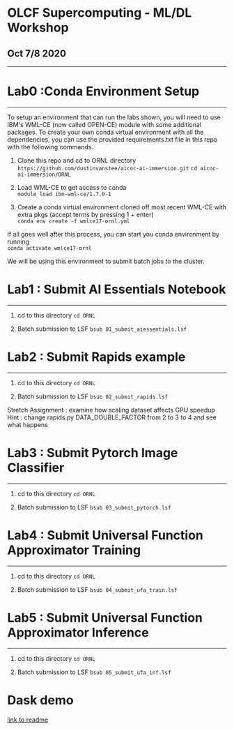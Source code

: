 
# OLCF Supercomputing - ML/DL Workshop
## Oct 7/8 2020
___

# Lab0 :Conda Environment Setup
___
To setup an environment that can run the labs shown, you will need to use IBM's WML-CE (now called OPEN-CE) module with some additional packages.  To create your own conda virtual environment with all the dependencies, you can use the provided requirements.txt file in this repo with the following commands.

1.  Clone this repo and cd to ORNL directory
`https://github.com/dustinvanstee/aicoc-ai-immersion.git`
`cd aicoc-ai-immersion/ORNL`

2.  Load WML-CE to get access to conda<br>
`module load ibm-wml-ce/1.7.0-1`

3. Create a conda virtual environment cloned off most recent WML-CE with extra pkgs (accept terms by pressing 1 + enter) <br>
`conda env create -f wmlce17-ornl.yml`

If all goes well after this process, you can start you conda environment by running<br> `conda activate wmlce17-ornl`

We will be using this environment to submit batch jobs to the cluster.

# Lab1 : Submit AI Essentials Notebook
___
1. cd to this directory 
`cd ORNL`

2. Batch submission to LSF
`bsub 01_submit_aiessentials.lsf`

# Lab2 : Submit Rapids example
___
1. cd to this directory 
`cd ORNL`

2. Batch submission to LSF
`bsub 02_submit_rapids.lsf`

Stretch Assignment :  examine how scaling dataset affects GPU speedup 
Hint : change rapids.py DATA_DOUBLE_FACTOR from 2 to 3 to 4 and see what happens


# Lab3 : Submit Pytorch Image Classifier
___
1. cd to this directory 
`cd ORNL`

2. Batch submission to LSF
`bsub 03_submit_pytorch.lsf`

# Lab4 : Submit Universal Function Approximator Training
___
1. cd to this directory 
`cd ORNL`

2. Batch submission to LSF
`bsub 04_submit_ufa_train.lsf`

# Lab5 : Submit Universal Function Approximator Inference
___
1. cd to this directory 
`cd ORNL`

2. Batch submission to LSF
`bsub 05_submit_ufa_inf.lsf`

# Dask demo 

[link to readme](https://github.com/dustinvanstee/aicoc-ai-immersion/ORNL/blob/branch/other_file.md)


